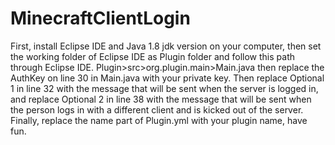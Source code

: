 # MinecraftClientLogin
First, install Eclipse IDE and Java 1.8 jdk version on your computer, then set the working folder of Eclipse IDE as Plugin folder and follow this path through Eclipse IDE.  Plugin>src>org.plugin.main>Main.java  then replace the AuthKey on line 30 in Main.java with your private key.  Then replace Optional 1 in line 32 with the message that will be sent when the server is logged in, and replace Optional 2 in line 38 with the message that will be sent when the person logs in with a different client and is kicked out of the server.  Finally, replace the name part of Plugin.yml with your plugin name, have fun.
